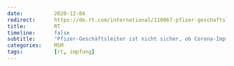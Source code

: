 ```yaml
---
date:          2020-12-04
redirect:      https://de.rt.com/international/110067-pfizer-geschaftsleiter-ist-nicht-sicher-impfstoff-covid-verbreitung-verhindert/
title:         RT
timeline:      false
subtitle:      "Pfizer-Geschäftsleiter ist nicht sicher, ob Corona-Impfstoff Weitergabe des Virus verhindert"
categories:    MSM
tags:          [rt, impfung]
---
```

